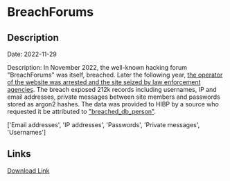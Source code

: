 # BreachForums

## Description

Date: 2022-11-29

Description:
In November 2022, the well-known hacking forum &quot;BreachForums&quot; was itself, breached. Later the following year, <a href="https://www.bleepingcomputer.com/news/security/fbi-seizes-breachforums-after-arresting-its-owner-pompompurin-in-march/" target="_blank" rel="noopener">the operator of the website was arrested and the site seized by law enforcement agencies</a>. The breach exposed 212k records including usernames, IP and email addresses, private messages between site members and passwords stored as argon2 hashes. The data was provided to HIBP by a source who requested it be attributed to <a href="http://t.me/breached_db_person" target="_blank" rel="noopener">&quot;breached_db_person&quot;</a>.


['Email addresses', 'IP addresses', 'Passwords', 'Private messages', 'Usernames']

## Links

[Download Link](https://link-to.net/1229997/283.03009600182736/dynamic/?r=aHR0cHM6Ly93d3cubWVkaWFmaXJlLmNvbS92aWV3LzQ4R0NFNXR5cThhUkRNVi9icmVhY2hlZC52Yy9maWxl)